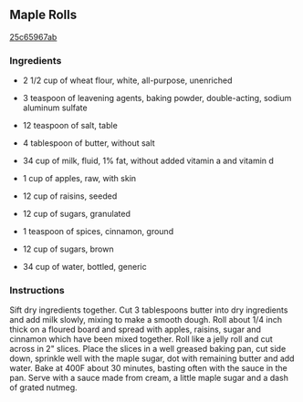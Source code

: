 ## Maple Rolls

[25c65967ab](http://www.food.com/recipe/maple-rolls-294961)

### Ingredients

 - 2 1/2 cup of wheat flour, white, all-purpose, unenriched

 - 3 teaspoon of leavening agents, baking powder, double-acting, sodium aluminum sulfate

 - 12 teaspoon of salt, table

 - 4 tablespoon of butter, without salt

 - 34 cup of milk, fluid, 1% fat, without added vitamin a and vitamin d

 - 1 cup of apples, raw, with skin

 - 12 cup of raisins, seeded

 - 12 cup of sugars, granulated

 - 1 teaspoon of spices, cinnamon, ground

 - 12 cup of sugars, brown

 - 34 cup of water, bottled, generic

### Instructions

Sift dry ingredients together. Cut 3 tablespoons butter into dry ingredients and add milk slowly, mixing to make a smooth dough. Roll about 1/4 inch thick on a floured board and spread with apples, raisins, sugar and cinnamon which have been mixed together. Roll like a jelly roll and cut across in 2" slices. Place the slices in a well greased baking pan, cut side down, sprinkle well with the maple sugar, dot with remaining butter and add water. Bake at 400F about 30 minutes, basting often with the sauce in the pan. Serve with a sauce made from cream, a little maple sugar and a dash of grated nutmeg.